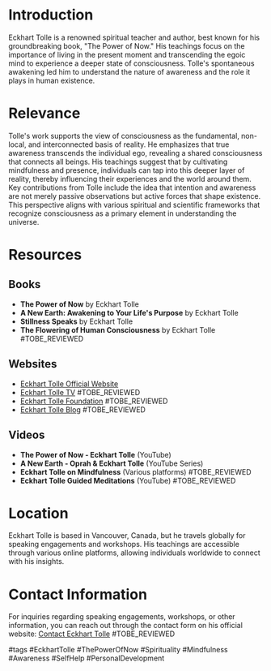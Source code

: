 # Introduction
Eckhart Tolle is a renowned spiritual teacher and author, best known for his groundbreaking book, "The Power of Now." His teachings focus on the importance of living in the present moment and transcending the egoic mind to experience a deeper state of consciousness. Tolle's spontaneous awakening led him to understand the nature of awareness and the role it plays in human existence.

# Relevance
Tolle's work supports the view of consciousness as the fundamental, non-local, and interconnected basis of reality. He emphasizes that true awareness transcends the individual ego, revealing a shared consciousness that connects all beings. His teachings suggest that by cultivating mindfulness and presence, individuals can tap into this deeper layer of reality, thereby influencing their experiences and the world around them. Key contributions from Tolle include the idea that intention and awareness are not merely passive observations but active forces that shape existence. This perspective aligns with various spiritual and scientific frameworks that recognize consciousness as a primary element in understanding the universe.

# Resources
## Books
- **The Power of Now** by Eckhart Tolle
- **A New Earth: Awakening to Your Life's Purpose** by Eckhart Tolle
- **Stillness Speaks** by Eckhart Tolle
- **The Flowering of Human Consciousness** by Eckhart Tolle #TOBE_REVIEWED

## Websites
- [Eckhart Tolle Official Website](https://www.eckharttolle.com)
- [Eckhart Tolle TV](https://eckharttolle.com/tv/) #TOBE_REVIEWED
- [Eckhart Tolle Foundation](https://www.eckharttolle.com/foundation/) #TOBE_REVIEWED
- [Eckhart Tolle Blog](https://www.eckharttolle.com/blog/) #TOBE_REVIEWED

## Videos
- **The Power of Now - Eckhart Tolle** (YouTube)
- **A New Earth - Oprah & Eckhart Tolle** (YouTube Series)
- **Eckhart Tolle on Mindfulness** (Various platforms) #TOBE_REVIEWED
- **Eckhart Tolle Guided Meditations** (YouTube) #TOBE_REVIEWED

# Location
Eckhart Tolle is based in Vancouver, Canada, but he travels globally for speaking engagements and workshops. His teachings are accessible through various online platforms, allowing individuals worldwide to connect with his insights.

# Contact Information
For inquiries regarding speaking engagements, workshops, or other information, you can reach out through the contact form on his official website: [Contact Eckhart Tolle](https://www.eckharttolle.com/contact/) #TOBE_REVIEWED

#tags 
#EckhartTolle #ThePowerOfNow #Spirituality #Mindfulness #Awareness #SelfHelp #PersonalDevelopment
